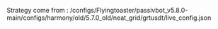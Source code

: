 Strategy come from : /configs/Flyingtoaster/passivbot_v5.8.0-main/configs/harmony/old/5.7.0_old/neat_grid/grtusdt/live_config.json